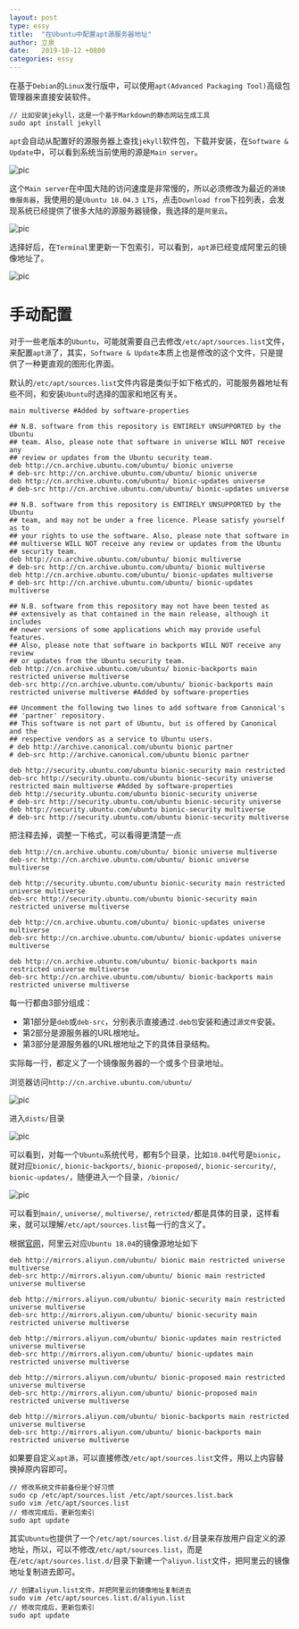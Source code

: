 ```yaml
---
layout: post
type: essy
title:  "在Ubuntu中配置apt源服务器地址"
author: 立泉
date:   2019-10-12 +0800
categories: essy
---
```


在基于`Debian`的`Linux`发行版中，可以使用`apt(Advanced Packaging Tool)`高级包管理器来直接安装软件。

```
// 比如安装jekyll，这是一个基于Markdown的静态网站生成工具
sudo apt install jekyll
```

`apt`会自动从配置好的源服务器上查找`jekyll`软件包，下载并安装，在`Software & Update`中，可以看到系统当前使用的源是`Main server`。

<img class="materialboxed responsive-img" src="https://apqx.oss-cn-hangzhou.aliyuncs.com/note/pic/ubuntu_settings_apt.png" alt="pic">

这个`Main server`在中国大陆的访问速度是非常慢的，所以必须修改为最近的`源镜像服务器`，我使用的是`Ubuntu 18.04.3 LTS`，点击`Download from`下拉列表，会发现系统已经提供了很多大陆的源服务器镜像，我选择的是`阿里云`。

<img class="materialboxed responsive-img" src="https://apqx.oss-cn-hangzhou.aliyuncs.com/note/pic/ubuntu_settings_apt_source.png" alt="pic">

选择好后，在`Terminal`里更新一下包索引，可以看到，`apt源`已经变成阿里云的镜像地址了。

<img class="materialboxed responsive-img" src="https://apqx.oss-cn-hangzhou.aliyuncs.com/note/pic/ubuntu_terminal_apt_update.png" alt="pic">

# 手动配置

对于一些老版本的`Ubuntu`，可能就需要自己去修改`/etc/apt/sources.list`文件，来配置`apt源`了，其实，`Software & Update`本质上也是修改的这个文件，只是提供了一种更直观的图形化界面。

默认的`/etc/apt/sources.list`文件内容是类似于如下格式的，可能服务器地址有些不同，和安装`Ubuntu`时选择的国家和地区有关。

```
main multiverse #Added by software-properties

## N.B. software from this repository is ENTIRELY UNSUPPORTED by the Ubuntu
## team. Also, please note that software in universe WILL NOT receive any
## review or updates from the Ubuntu security team.
deb http://cn.archive.ubuntu.com/ubuntu/ bionic universe
# deb-src http://cn.archive.ubuntu.com/ubuntu/ bionic universe
deb http://cn.archive.ubuntu.com/ubuntu/ bionic-updates universe
# deb-src http://cn.archive.ubuntu.com/ubuntu/ bionic-updates universe

## N.B. software from this repository is ENTIRELY UNSUPPORTED by the Ubuntu 
## team, and may not be under a free licence. Please satisfy yourself as to 
## your rights to use the software. Also, please note that software in 
## multiverse WILL NOT receive any review or updates from the Ubuntu
## security team.
deb http://cn.archive.ubuntu.com/ubuntu/ bionic multiverse
# deb-src http://cn.archive.ubuntu.com/ubuntu/ bionic multiverse
deb http://cn.archive.ubuntu.com/ubuntu/ bionic-updates multiverse
# deb-src http://cn.archive.ubuntu.com/ubuntu/ bionic-updates multiverse

## N.B. software from this repository may not have been tested as
## extensively as that contained in the main release, although it includes
## newer versions of some applications which may provide useful features.
## Also, please note that software in backports WILL NOT receive any review
## or updates from the Ubuntu security team.
deb http://cn.archive.ubuntu.com/ubuntu/ bionic-backports main restricted universe multiverse
deb-src http://cn.archive.ubuntu.com/ubuntu/ bionic-backports main restricted universe multiverse #Added by software-properties

## Uncomment the following two lines to add software from Canonical's
## 'partner' repository.
## This software is not part of Ubuntu, but is offered by Canonical and the
## respective vendors as a service to Ubuntu users.
# deb http://archive.canonical.com/ubuntu bionic partner
# deb-src http://archive.canonical.com/ubuntu bionic partner

deb http://security.ubuntu.com/ubuntu bionic-security main restricted
deb-src http://security.ubuntu.com/ubuntu bionic-security universe restricted main multiverse #Added by software-properties
deb http://security.ubuntu.com/ubuntu bionic-security universe
# deb-src http://security.ubuntu.com/ubuntu bionic-security universe
deb http://security.ubuntu.com/ubuntu bionic-security multiverse
# deb-src http://security.ubuntu.com/ubuntu bionic-security multiverse
```

把注释去掉，调整一下格式，可以看得更清楚一点

```
deb http://cn.archive.ubuntu.com/ubuntu/ bionic universe multiverse
deb-src http://cn.archive.ubuntu.com/ubuntu/ bionic universe multiverse

deb http://security.ubuntu.com/ubuntu bionic-security main restricted universe multiverse
deb-src http://security.ubuntu.com/ubuntu bionic-security main restricted universe multiverse 

deb http://cn.archive.ubuntu.com/ubuntu/ bionic-updates universe multiverse
deb-src http://cn.archive.ubuntu.com/ubuntu/ bionic-updates universe multiverse

deb http://cn.archive.ubuntu.com/ubuntu/ bionic-backports main restricted universe multiverse
deb-src http://cn.archive.ubuntu.com/ubuntu/ bionic-backports main restricted universe multiverse
```

每一行都由3部分组成：

* 第1部分是`deb`或`deb-src`，分别表示直接通过`.deb包`安装和通过`源文件`安装。
* 第2部分是源服务器的URL根地址。
* 第3部分是源服务器的URL根地址之下的具体目录结构。

实际每一行，都定义了一个镜像服务器的一个或多个目录地址。

浏览器访问`http://cn.archive.ubuntu.com/ubuntu/`

<img class="materialboxed responsive-img" src="https://apqx.oss-cn-hangzhou.aliyuncs.com/note/pic/ubuntu_apt_cnserver_root.png" alt="pic">

进入`dists/`目录

<img class="materialboxed responsive-img" src="https://apqx.oss-cn-hangzhou.aliyuncs.com/note/pic/ubuntu_apt_cnserver_dists.png" alt="pic">

可以看到，对每一个`Ubuntu`系统代号，都有5个目录，比如`18.04`代号是`bionic`，就对应`bionic/`, `bionic-backports/`, `bionic-proposed/`, `bionic-sercurity/`, `bionic-updates/`，随便进入一个目录，`/bionic/`

<img class="materialboxed responsive-img" src="https://apqx.oss-cn-hangzhou.aliyuncs.com/note/pic/ubuntu_apt_cnserver_bionic.png" alt="pic">

可以看到`main/`, `universe/`, `multiverse/`, `retricted/`都是具体的目录，这样看来，就可以理解`/etc/apt/sources.list`每一行的含义了。

根据[官网](https://developer.aliyun.com/mirror/)，阿里云对应`Ubuntu 18.04`的镜像源地址如下

```
deb http://mirrors.aliyun.com/ubuntu/ bionic main restricted universe multiverse
deb-src http://mirrors.aliyun.com/ubuntu/ bionic main restricted universe multiverse

deb http://mirrors.aliyun.com/ubuntu/ bionic-security main restricted universe multiverse
deb-src http://mirrors.aliyun.com/ubuntu/ bionic-security main restricted universe multiverse

deb http://mirrors.aliyun.com/ubuntu/ bionic-updates main restricted universe multiverse
deb-src http://mirrors.aliyun.com/ubuntu/ bionic-updates main restricted universe multiverse

deb http://mirrors.aliyun.com/ubuntu/ bionic-proposed main restricted universe multiverse
deb-src http://mirrors.aliyun.com/ubuntu/ bionic-proposed main restricted universe multiverse

deb http://mirrors.aliyun.com/ubuntu/ bionic-backports main restricted universe multiverse
deb-src http://mirrors.aliyun.com/ubuntu/ bionic-backports main restricted universe multiverse
```

如果要自定义`apt源`，可以直接修改`/etc/apt/sources.list`文件，用以上内容替换掉原内容即可。

```
// 修改系统文件前备份是个好习惯
sudo cp /etc/apt/sources.list /etc/apt/sources.list.back
sudo vim /etc/apt/sources.list
// 修改完成后，更新包索引
sudo apt update
```

其实`Ubuntu`也提供了一个`/etc/apt/sources.list.d/`目录来存放用户自定义的源地址，所以，可以不修改`/etc/apt/sources.list`，而是在`/etc/apt/sources.list.d/`目录下新建一个`aliyun.list`文件，把阿里云的镜像地址复制进去即可。

```
// 创建aliyun.list文件，并把阿里云的镜像地址复制进去
sudo vim /etc/apt/sources.list.d/aliyun.list
// 修改完成后，更新包索引
sudo apt update
```